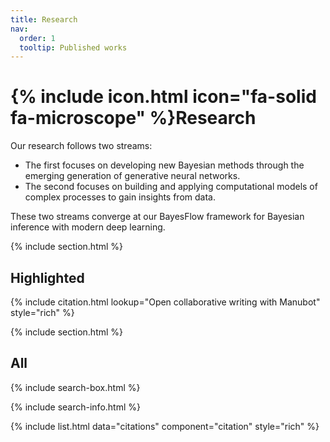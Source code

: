 ```yaml
---
title: Research
nav:
  order: 1
  tooltip: Published works
---
```


# {% include icon.html icon="fa-solid fa-microscope" %}Research

Our research follows two streams: 
- The first focuses on developing new Bayesian methods through the emerging generation of generative neural networks. 
- The second focuses on building and applying computational models of complex processes to gain insights from data.

These two streams converge at our BayesFlow framework for Bayesian inference with modern deep learning.

{% include section.html %}

## Highlighted

{% include citation.html lookup="Open collaborative writing with Manubot" style="rich" %}

{% include section.html %}

## All

{% include search-box.html %}

{% include search-info.html %}

{% include list.html data="citations" component="citation" style="rich" %}

